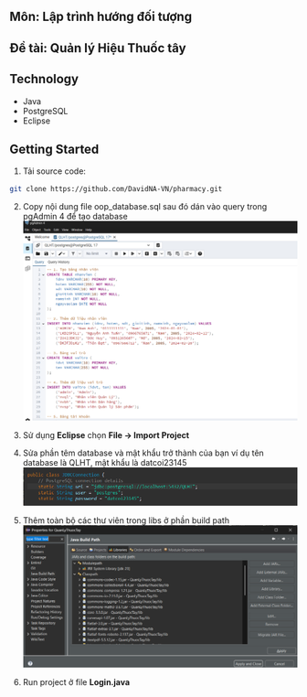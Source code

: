 
## Môn: Lập trình hướng đối tượng
## Đề tài: **Quản lý Hiệu Thuốc tây**

>
## Technology
- Java
- PostgreSQL
- Eclipse

## Getting Started
1. Tải source code:
```sh
git clone https://github.com/DavidNA-VN/pharmacy.git
```
2. Copy nội dung file oop_database.sql sau đó dán vào query trong pgAdmin 4 để tạo database 
![alt text](image-2.png)

3. Sử dụng **Eclipse** chọn **File -> Import Project**
4. Sửa phần têm database và mật khẩu trở thành của bạn 
ví dụ tên database là QLHT, mật khẩu là datcoi23145
![alt text](image.png) 
5. Thêm toàn bộ các thư viên trong libs ở phần build path
![alt text](image-1.png)
6. Run project ở file **Login.java**


